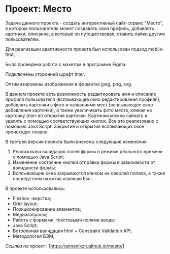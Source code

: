 # Проект: Место


Задача данного проекта - создать интерактивный сайт-сервис "Место", в котором пользователь может создавать свой профиль, добавлять картинки, описание, в которые он путешествовал, ставить лайки другим пользователям.

Для реализации адаптивности проекта был использован подход mobile-first.

Была проведена работа с макетом в программе Figma.

Подключены сторонний шрифт Inter.

Оптимизированы изображения в форматах jpeg, png, svg.

В данном проекте есть возможность редактировать имя и описание профиля пользователя (всплывающее окно редактирования профиля), добавлять карточки с фото и названиями мест (всплывающее окно добавления карточки), а также увеличивать фото места, кликая на карточку (поп-ап открытия карточки. Картинки можно лайкать и удалять с помощью соответствующих кнопок. Все это реализовано с помощью Java Script.
Закрытие и открытия всплывающих окон происходит плавно.

В третьей версии проекта были внесены следующие изменения:

1. Реализована валидация полей формы в режиме реального времени с помощью Java Script;
2. Изменение состояние кнопки отправки формы в зависимости от валидности формы;
3. Всплывающие окна закрываются кликом на оверлей попапа, а также посредством нажатия клавиши Esc;


В проекте использовались:
* Flexbox -верстка;
* Grid-layout;
* Позиционирование элементов;
* Медиазапросы;
* Работа с формами, текстовыми полями ввода;
* Java Script;
* Встроенная валидация html + Constraint Validation API;
* Методология БЭМ;

*Ссылка на проект* : [https://annanikon.github.io/mesto/]
